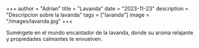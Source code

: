+++
author = "Adrian"
title = "Lavanda"
date = "2023-11-23"
description = "Descripcion sobre la lavanda"
tags = ["lavanda"]
image = "/images/lavanda.jpg"
+++

Sumérgete en el mundo encantador de la lavanda, donde su aroma relajante y propiedades calmantes te envuelven.
<!--more-->


